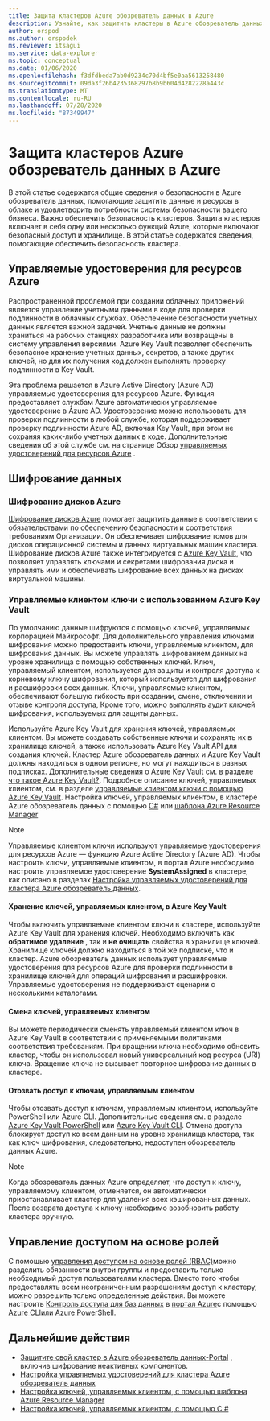 ```yaml
---
title: Защита кластеров Azure обозреватель данных в Azure
description: Узнайте, как защитить кластеры в Azure обозреватель данных.
author: orspod
ms.author: orspodek
ms.reviewer: itsagui
ms.service: data-explorer
ms.topic: conceptual
ms.date: 01/06/2020
ms.openlocfilehash: f3dfdbeda7ab0d9234c70d4bf5e0aa5613258480
ms.sourcegitcommit: 09da3f26b4235368297b8b9b604d4282228a443c
ms.translationtype: MT
ms.contentlocale: ru-RU
ms.lasthandoff: 07/28/2020
ms.locfileid: "87349947"
---
```

# <a name="secure-azure-data-explorer-clusters-in-azure"></a>Защита кластеров Azure обозреватель данных в Azure

В этой статье содержатся общие сведения о безопасности в Azure обозреватель данных, помогающие защитить данные и ресурсы в облаке и удовлетворить потребности системы безопасности вашего бизнеса. Важно обеспечить безопасность кластеров. Защита кластеров включает в себя одну или несколько функций Azure, которые включают безопасный доступ и хранилище. В этой статье содержатся сведения, помогающие обеспечить безопасность кластера.

## <a name="managed-identities-for-azure-resources"></a>Управляемые удостоверения для ресурсов Azure

Распространенной проблемой при создании облачных приложений является управление учетными данными в коде для проверки подлинности в облачных службах. Обеспечение безопасности учетных данных является важной задачей. Учетные данные не должны храниться на рабочих станциях разработчика или возвращены в систему управления версиями. Azure Key Vault позволяет обеспечить безопасное хранение учетных данных, секретов, а также других ключей, но для их получения код должен выполнять проверку подлинности в Key Vault.

Эта проблема решается в Azure Active Directory (Azure AD) управляемые удостоверения для ресурсов Azure. Функция предоставляет службам Azure автоматически управляемое удостоверение в Azure AD. Удостоверение можно использовать для проверки подлинности в любой службе, которая поддерживает проверку подлинности Azure AD, включая Key Vault, при этом не сохраняя каких-либо учетных данных в коде. Дополнительные сведения об этой службе см. на странице Обзор [управляемых удостоверений для ресурсов Azure](/azure/active-directory/managed-identities-azure-resources/overview) .

## <a name="data-encryption"></a>Шифрование данных

### <a name="azure-disk-encryption"></a>Шифрование дисков Azure

[Шифрование дисков Azure](/azure/security/azure-security-disk-encryption-overview) помогает защитить данные в соответствии с обязательствами по обеспечению безопасности и соответствия требованиям Организации. Он обеспечивает шифрование томов для дисков операционной системы и данных виртуальных машин кластера. Шифрование дисков Azure также интегрируется с [Azure Key Vault](/azure/key-vault/), что позволяет управлять ключами и секретами шифрования диска и управлять ими и обеспечивать шифрование всех данных на дисках виртуальной машины. 

### <a name="customer-managed-keys-with-azure-key-vault"></a>Управляемые клиентом ключи с использованием Azure Key Vault

По умолчанию данные шифруются с помощью ключей, управляемых корпорацией Майкрософт. Для дополнительного управления ключами шифрования можно предоставить ключи, управляемые клиентом, для шифрования данных. Вы можете управлять шифрованием данных на уровне хранилища с помощью собственных ключей. Ключ, управляемый клиентом, используется для защиты и контроля доступа к корневому ключу шифрования, который используется для шифрования и расшифровки всех данных. Ключи, управляемые клиентом, обеспечивают большую гибкость при создании, смене, отключении и отзыве контроля доступа, Кроме того, можно выполнять аудит ключей шифрования, используемых для защиты данных.

Используйте Azure Key Vault для хранения ключей, управляемых клиентом. Вы можете создавать собственные ключи и сохранять их в хранилище ключей, а также использовать Azure Key Vault API для создания ключей. Кластер Azure обозреватель данных и Azure Key Vault должны находиться в одном регионе, но могут находиться в разных подписках. Дополнительные сведения о Azure Key Vault см. в разделе [что такое Azure Key Vault?](/azure/key-vault/key-vault-overview). Подробное описание ключей, управляемых клиентом, см. в разделе [управляемые клиентом ключи с помощью Azure Key Vault](/azure/storage/common/storage-service-encryption). Настройка ключей, управляемых клиентом, в кластере Azure обозреватель данных с помощью [C#](customer-managed-keys-csharp.md) или [шаблона Azure Resource Manager](customer-managed-keys-resource-manager.md)

> [!Note]
> Управляемые клиентом ключи используют управляемые удостоверения для ресурсов Azure — функцию Azure Active Directory (Azure AD). Чтобы настроить ключи, управляемые клиентом, в портал Azure необходимо настроить управляемое удостоверение **SystemAssigned** в кластере, как описано в разделах [Настройка управляемых удостоверений для кластера Azure обозреватель данных](managed-identities.md).

#### <a name="store-customer-managed-keys-in-azure-key-vault"></a>Хранение ключей, управляемых клиентом, в Azure Key Vault

Чтобы включить управляемые клиентом ключи в кластере, используйте Azure Key Vault для хранения ключей. Необходимо включить как **обратимое удаление** , так и **не очищать** свойства в хранилище ключей. Хранилище ключей должно находиться в той же подписке, что и кластер. Azure обозреватель данных использует управляемые удостоверения для ресурсов Azure для проверки подлинности в хранилище ключей для операций шифрования и расшифровки. Управляемые удостоверения не поддерживают сценарии с несколькими каталогами.

#### <a name="rotate-customer-managed-keys"></a>Смена ключей, управляемых клиентом

Вы можете периодически сменять управляемый клиентом ключ в Azure Key Vault в соответствии с применяемыми политиками соответствия требованиям. При вращении ключа необходимо обновить кластер, чтобы он использовал новый универсальный код ресурса (URI) ключа. Вращение ключа не вызывает повторное шифрование данных в кластере. 

#### <a name="revoke-access-to-customer-managed-keys"></a>Отозвать доступ к ключам, управляемым клиентом

Чтобы отозвать доступ к ключам, управляемым клиентом, используйте PowerShell или Azure CLI. Дополнительные сведения см. в разделе [Azure Key Vault PowerShell](/powershell/module/az.keyvault/) или [Azure Key Vault CLI](/cli/azure/keyvault). Отмена доступа блокирует доступ ко всем данным на уровне хранилища кластера, так как ключ шифрования, следовательно, недоступен обозреватель данных Azure.

> [!Note]
> Когда обозреватель данных Azure определяет, что доступ к ключу, управляемому клиентом, отменяется, он автоматически приостанавливает кластер для удаления всех кэшированных данных. После возврата доступа к ключу необходимо возобновить работу кластера вручную.

## <a name="role-based-access-control"></a>Управление доступом на основе ролей

С помощью [управления доступом на основе ролей (RBAC)](/azure/role-based-access-control/overview)можно разделить обязанности внутри группы и предоставить только необходимый доступ пользователям кластера. Вместо того чтобы предоставлять всем неограниченным разрешениям доступ к кластеру, можно разрешить только определенные действия. Вы можете настроить [Контроль доступа для баз данных](manage-database-permissions.md) в [портал Azure](/azure/role-based-access-control/role-assignments-portal)с помощью [Azure CLI](/azure/role-based-access-control/role-assignments-cli)или [Azure PowerShell](/azure/role-based-access-control/role-assignments-powershell).

## <a name="next-steps"></a>Дальнейшие действия

* [Защитите свой кластер в Azure обозреватель данных-Portal](manage-cluster-security.md) , включив шифрование неактивных компонентов.
* [Настройка управляемых удостоверений для кластера Azure обозреватель данных](managed-identities.md)
* [Настройка ключей, управляемых клиентом, с помощью шаблона Azure Resource Manager](customer-managed-keys-resource-manager.md)
* [Настройка ключей, управляемых клиентом, с помощью C #](customer-managed-keys-csharp.md)

